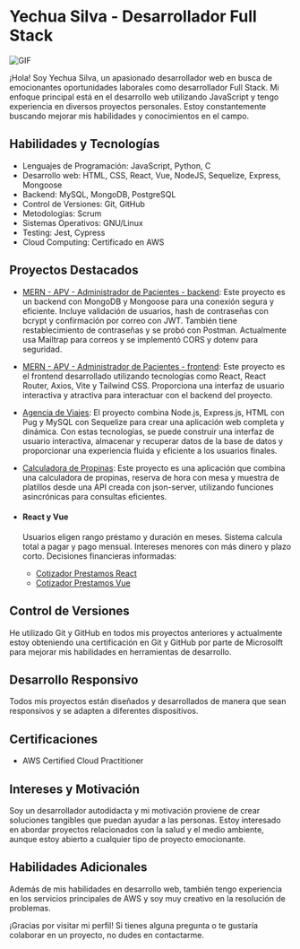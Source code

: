 # Yechua Silva - Desarrollador Full Stack
![GIF](./mern.gif) 

¡Hola! Soy Yechua Silva, un apasionado desarrollador web en busca de emocionantes oportunidades laborales como desarrollador Full Stack. Mi enfoque principal está en el desarrollo web utilizando JavaScript y tengo experiencia en diversos proyectos personales. Estoy constantemente buscando mejorar mis habilidades y conocimientos en el campo.

## Habilidades y Tecnologías

- Lenguajes de Programación: JavaScript, Python, C
- Desarrollo web: HTML, CSS, React, Vue, NodeJS, Sequelize, Express, Mongoose
- Backend: MySQL, MongoDB, PostgreSQL
- Control de Versiones: Git, GitHub
- Metodologías: Scrum
- Sistemas Operativos: GNU/Linux
- Testing: Jest, Cypress
- Cloud Computing: Certificado en AWS

## Proyectos Destacados
- [MERN - APV - Administrador de Pacientes - backend](https://github.com/yechua-silva/MERN-apv-backend): Este proyecto es un backend con MongoDB y Mongoose para una conexión segura y eficiente. Incluye validación de usuarios, hash de contraseñas con bcrypt y confirmación por correo con JWT. También tiene restablecimiento de contraseñas y se probó con Postman. Actualmente usa Mailtrap para correos y se implementó CORS y dotenv para seguridad.
- [MERN - APV - Administrador de Pacientes - frontend](https://github.com/yechua-silva/MERN-apv-frontend): Este proyecto es el frontend desarrollado utilizando tecnologías como React, React Router, Axios, Vite y Tailwind CSS. Proporciona una interfaz de usuario interactiva y atractiva para interactuar con el backend del proyecto.

- [Agencia de Viajes](https://github.com/yechua-silva/Proyecto-Agencia-viajes-node): El proyecto combina Node.js, Express.js, HTML con Pug y MySQL con Sequelize para crear una aplicación web completa y dinámica. Con estas tecnologías, se puede construir una interfaz de usuario interactiva, almacenar y recuperar datos de la base de datos y proporcionar una experiencia fluida y eficiente a los usuarios finales.
- [Calculadora de Propinas](https://github.com/yechua-silva/Proyecto-Calculadora-propinas/): Este proyecto es una aplicación que combina una calculadora de propinas, reserva de hora con mesa y muestra de platillos desde una API creada con json-server, utilizando funciones asincrónicas para consultas eficientes.
- #### React y Vue
  Usuarios eligen rango préstamo y duración en meses. Sistema calcula total a pagar y pago mensual. Intereses menores con más dinero y plazo corto. Decisiones financieras informadas:
  - [Cotizador Prestamos React](https://github.com/yechua-silva/proyecto-cotizador-prestamos-react)
  - [Cotizador Prestamos Vue](https://github.com/yechua-silva/proyecto-cotizador-prestamos-vue)


## Control de Versiones

He utilizado Git y GitHub en todos mis proyectos anteriores y actualmente estoy obteniendo una certificación en Git y GitHub por parte de Microsolft para mejorar mis habilidades en herramientas de desarrollo.

## Desarrollo Responsivo

Todos mis proyectos están diseñados y desarrollados de manera que sean responsivos y se adapten a diferentes dispositivos.

## Certificaciones

- AWS Certified Cloud Practitioner

## Intereses y Motivación

Soy un desarrollador autodidacta y mi motivación proviene de crear soluciones tangibles que puedan ayudar a las personas. Estoy interesado en abordar proyectos relacionados con la salud y el medio ambiente, aunque estoy abierto a cualquier tipo de proyecto emocionante.

## Habilidades Adicionales

Además de mis habilidades en desarrollo web, también tengo experiencia en los servicios principales de AWS y soy muy creativo en la resolución de problemas.

¡Gracias por visitar mi perfil! Si tienes alguna pregunta o te gustaría colaborar en un proyecto, no dudes en contactarme.

